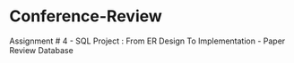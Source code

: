 # Conference-Review
Assignment # 4 - SQL Project : From ER Design To Implementation - Paper Review Database
